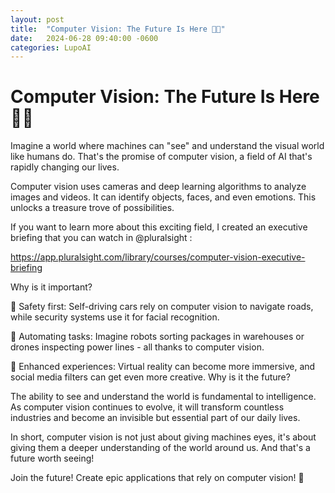 ```yaml
---
layout: post
title:  "Computer Vision: The Future Is Here 👌🏻"
date:   2024-06-28 09:40:00 -0600
categories: LupoAI
---
```


# Computer Vision: The Future Is Here 👌🏻

Imagine a world where machines can "see" and understand the visual world like humans do. That's the promise of computer vision, a field of AI that's rapidly changing our lives.

Computer vision uses cameras and deep learning algorithms to analyze images and videos. It can identify objects, faces, and even emotions. This unlocks a treasure trove of possibilities.

If you want to learn more about this exciting field, I created an executive briefing that you can watch in @pluralsight : 

https://app.pluralsight.com/library/courses/computer-vision-executive-briefing

Why is it important?

🚀 Safety first: Self-driving cars rely on computer vision to navigate roads, while security systems use it for facial recognition.

🚀 Automating tasks: Imagine robots sorting packages in warehouses or drones inspecting power lines - all thanks to computer vision.

🚀 Enhanced experiences: Virtual reality can become more immersive, and social media filters can get even more creative.
Why is it the future?

The ability to see and understand the world is fundamental to intelligence. As computer vision continues to evolve, it will transform countless industries and become an invisible but essential part of our daily lives.

In short, computer vision is not just about giving machines eyes, it's about giving them a deeper understanding of the world around us. And that's a future worth seeing!

Join the future! Create epic applications that rely on computer vision! 🌟